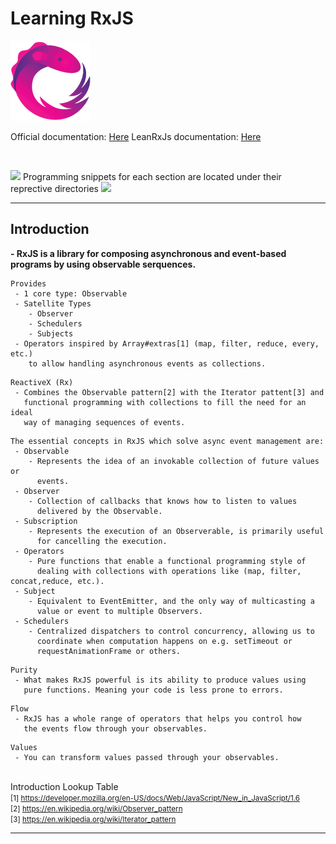 # Learning RxJS
![RxJS Logo](assets/rxjs-logo.png)

Official documentation: [Here](http://reactivex.io/rxjs/manual/overview.html#operators)
LeanRxJs documentation: [Here](https://www.learnrxjs.io/)

<br>

![](https://placehold.it/15/9500ff/000000?text=+) Programming snippets for each section are located under their reprective directories ![](https://placehold.it/15/9500ff/000000?text=+)

<hr>

## Introduction

<b>- RxJS is a library for composing asynchronous and event-based programs by using observable serquences.</b>

```
Provides
 - 1 core type: Observable
 - Satellite Types
    - Observer
    - Schedulers
    - Subjects
 - Operators inspired by Array#extras[1] (map, filter, reduce, every, etc.)
    to allow handling asynchronous events as collections.
```
```
ReactiveX (Rx)
 - Combines the Observable pattern[2] with the Iterator pattent[3] and
   functional programming with collections to fill the need for an ideal 
   way of managing sequences of events.
```

```
The essential concepts in RxJS which solve async event management are:
 - Observable
    - Represents the idea of an invokable collection of future values or 
      events.
 - Observer
    - Collection of callbacks that knows how to listen to values 
      delivered by the Observable.
 - Subscription
    - Represents the execution of an Observerable, is primarily useful 
      for cancelling the execution.
 - Operators
    - Pure functions that enable a functional programming style of 
      dealing with collections with operations like (map, filter, concat,reduce, etc.).
 - Subject
    - Equivalent to EventEmitter, and the only way of multicasting a 
      value or event to multiple Observers.
 - Schedulers
    - Centralized dispatchers to control concurrency, allowing us to 
      coordinate when computation happens on e.g. setTimeout or 
      requestAnimationFrame or others.
```

```
Purity
 - What makes RxJS powerful is its ability to produce values using
   pure functions. Meaning your code is less prone to errors.
```

```
Flow
 - RxJS has a whole range of operators that helps you control how
   the events flow through your observables.
```

```
Values
 - You can transform values passed through your observables.
```

<br>
<div>
<span>Introduction Lookup Table</span><br>
<small>[1] <a href="https://developer.mozilla.org/en-US/docs/Web/JavaScript/New_in_JavaScript/1.6">https://developer.mozilla.org/en-US/docs/Web/JavaScript/New_in_JavaScript/1.6</a></small><br>
<small>[2] <a href="https://en.wikipedia.org/wiki/Observer_pattern">https://en.wikipedia.org/wiki/Observer_pattern</a></small><br>
<small>[3] <a href="https://en.wikipedia.org/wiki/Iterator_pattern">https://en.wikipedia.org/wiki/Iterator_pattern</a></small><br>
</div>

<hr>